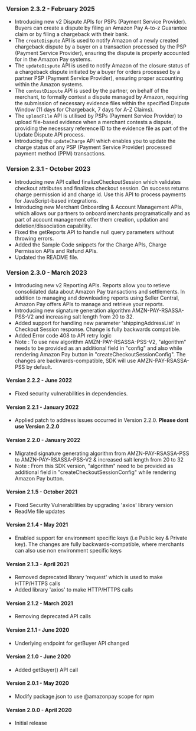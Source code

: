 ### Version 2.3.2 - February 2025
* Introducing new v2 Dispute APIs for PSPs (Payment Service Provider). Buyers can create a dispute by filing an Amazon Pay A-to-z Guarantee claim or by filing a chargeback with their bank.
* The `createDispute` API is used to notify Amazon of a newly created chargeback dispute by a buyer on a transaction processed by the PSP (Payment Service Provider), ensuring the dispute is properly accounted for in the Amazon Pay systems.
* The `updateDispute` API is used to notify Amazon of the closure status of a chargeback dispute initiated by a buyer for orders processed by a partner PSP (Payment Service Provider), ensuring proper accounting within the Amazon systems.
* The `contestDispute` API is used by the partner, on behalf of the merchant, to formally contest a dispute managed by Amazon, requiring the submission of necessary evidence files within the specified Dispute Window (11 days for Chargeback, 7 days for A-Z Claims).
* The `uploadFile` API is utilised by PSPs (Payment Service Provider) to upload file-based evidence when a merchant contests a dispute, providing the necessary reference ID to the evidence file as part of the Update Dispute API process.
* Introducing the `updateCharge` API which enables you to update the charge status of any PSP (Payment Service Provider) processed payment method (PPM) transactions.

### Version 2.3.1 - October 2023
* Introducing new API called finalizeCheckoutSession which validates checkout attributes and finalizes checkout session. On success returns charge permission id and charge id. Use this API to process payments for JavaScript-based integrations.
* Introducing new Merchant Onboarding & Account Management APIs, which allows our partners to onboard merchants programatically and as part of account management offer them creation, updation and deletion/dissociation capability.
* Fixed the getReports API to handle null query parameters without throwing errors.
* Added the Sample Code snippets for the Charge APIs, Charge Permission APIs and Refund APIs.
* Updated the README file.

### Version 2.3.0 - March 2023
* Introducing new v2 Reporting APIs. Reports allow you to retieve consolidated data about Amazon Pay transactions and settlements. In addition to managing and downloading reports using Seller Central, Amazon Pay offers APIs to manage and retrieve your reports.
* Introducing new signature generation algorithm AMZN-PAY-RSASSA-PSS-V2 and increasing salt length from 20 to 32.
* Added support for handling new parameter 'shippingAddressList' in Checkout Session response. Change is fully backwards compatible.
* Added Error code 408 to API retry logic
* Note : To use new algorithm AMZN-PAY-RSASSA-PSS-V2, "algorithm" needs to be provided as an additional field in "config" and also while rendering Amazon Pay button in "createCheckoutSessionConfig". The changes are backwards-compatible, SDK will use AMZN-PAY-RSASSA-PSS by default.
 
#### Version 2.2.2 - June 2022
* Fixed security vulnerabilities in dependencies.

#### Version 2.2.1 - January 2022
* Applied patch to address issues occurred in Version 2.2.0.
**Please dont use Version 2.2.0**

#### Version 2.2.0 - January 2022
* Migrated signature generating algorithm from AMZN-PAY-RSASSA-PSS to AMZN-PAY-RSASSA-PSS-V2 & increased salt length from 20 to 32
* Note : From this SDK version, "algorithm" need to be provided as additional field in "createCheckoutSessionConfig" while rendering Amazon Pay button.

#### Version 2.1.5 - October 2021
* Fixed Security Vulnerabilities by upgrading 'axios' library version
* ReadMe file updates

#### Version 2.1.4 - May 2021
* Enabled support for environment specific keys (i.e Public key & Private key). The changes are fully backwards-compatible, where merchants can also use non environment specific keys

#### Version 2.1.3 - April 2021
* Removed deprecated library 'request' which is used to make HTTP/HTTPS calls
* Added library 'axios' to make HTTP/HTTPS calls

#### Version 2.1.2 - March 2021
* Removing deprecated API calls

#### Version 2.1.1 - June 2020
* Underlying endpoint for getBuyer API changed

#### Version 2.1.0 - June 2020
* Added getBuyer() API call

#### Version 2.0.1 - May 2020
* Modify package.json to use @amazonpay scope for npm

#### Version 2.0.0 - April 2020
* Initial release
